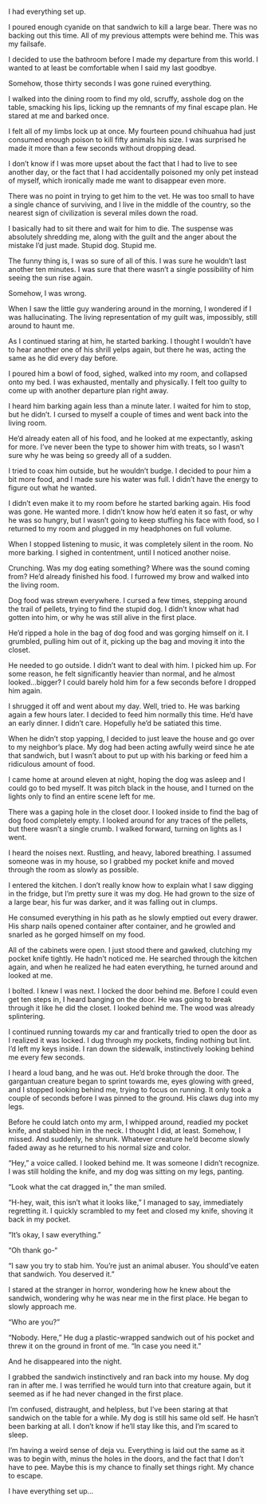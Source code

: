 I had everything set up.

I poured enough cyanide on that sandwich to kill a large bear. There was no backing out this time. All of my previous attempts were behind me. This was my failsafe.

I decided to use the bathroom before I made my departure from this world. I wanted to at least be comfortable when I said my last goodbye.

Somehow, those thirty seconds I was gone ruined everything.

I walked into the dining room to find my old, scruffy, asshole dog on the table, smacking his lips, licking up the remnants of my final escape plan. He stared at me and barked once.

I felt all of my limbs lock up at once. My fourteen pound chihuahua had just consumed enough poison to kill fifty animals his size. I was surprised he made it more than a few seconds without dropping dead.

I don’t know if I was more upset about the fact that I had to live to see another day, or the fact that I had accidentally poisoned my only pet instead of myself, which ironically made me want to disappear even more.

There was no point in trying to get him to the vet. He was too small to have a single chance of surviving, and I live in the middle of the country, so the nearest sign of civilization is several miles down the road.

I basically had to sit there and wait for him to die. The suspense was absolutely shredding me, along with the guilt and the anger about the mistake I’d just made. Stupid dog. Stupid me.

The funny thing is, I was so sure of all of this. I was sure he wouldn’t last another ten minutes. I was sure that there wasn’t a single possibility of him seeing the sun rise again.

Somehow, I was wrong. 

When I saw the little guy wandering around in the morning, I wondered if I was hallucinating. The living representation of my guilt was, impossibly, still around to haunt me. 

As I continued staring at him, he started barking. I thought I wouldn’t have to hear another one of his shrill yelps again, but there he was, acting the same as he did every day before.

I poured him a bowl of food, sighed, walked into my room, and collapsed onto my bed. I was exhausted, mentally and physically. I felt too guilty to come up with another departure plan right away.

I heard him barking again less than a minute later. I waited for him to stop, but he didn’t. I cursed to myself a couple of times and went back into the living room.

He’d already eaten all of his food, and he looked at me expectantly, asking for more. I’ve never been the type to shower him with treats, so I wasn’t sure why he was being so greedy all of a sudden. 

I tried to coax him outside, but he wouldn’t budge. I decided to pour him a bit more food, and I made sure his water was full. I didn’t have the energy to figure out what he wanted. 

I didn’t even make it to my room before he started barking again. His food was gone. He wanted more. I didn’t know how he’d eaten it so fast, or why he was so hungry, but I wasn’t going to keep stuffing his face with food, so I returned to my room and plugged in my headphones on full volume.

When I stopped listening to music, it was completely silent in the room. No more barking. I sighed in contentment, until I noticed another noise.

Crunching. Was my dog eating something? Where was the sound coming from? He’d already finished his food. I furrowed my brow and walked into the living room. 

Dog food was strewn everywhere. I cursed a few times, stepping around the trail of pellets, trying to find the stupid dog. I didn’t know what had gotten into him, or why he was still alive in the first place.

He’d ripped a hole in the bag of dog food and was gorging himself on it. I grumbled, pulling him out of it, picking up the bag and moving it into the closet.

He needed to go outside. I didn’t want to deal with him. I picked him up. For some reason, he felt significantly heavier than normal, and he almost looked…bigger? I could barely hold him for a few seconds before I dropped him again. 

I shrugged it off and went about my day. Well, tried to. He was barking again a few hours later. I decided to feed him normally this time. He’d have an early dinner. I didn’t care. Hopefully he’d be satiated this time.

When he didn’t stop yapping, I decided to just leave the house and go over to my neighbor’s place. My dog had been acting awfully weird since he ate that sandwich, but I wasn’t about to put up with his barking or feed him a ridiculous amount of food.

I came home at around eleven at night, hoping the dog was asleep and I could go to bed myself. It was pitch black in the house, and I turned on the lights only to find an entire scene left for me.

There was a gaping hole in the closet door. I looked inside to find the bag of dog food completely empty. I looked around for any traces of the pellets, but there wasn’t a single crumb. I walked forward, turning on lights as I went.

I heard the noises next. Rustling, and heavy, labored breathing. I assumed someone was in my house, so I grabbed my pocket knife and moved through the room as slowly as possible. 

I entered the kitchen. I don’t really know how to explain what I saw digging in the fridge, but I’m pretty sure it was my dog. He had grown to the size of a large bear, his fur was darker, and it was falling out in clumps. 

He consumed everything in his path as he slowly emptied out every drawer. His sharp nails opened container after container, and he growled and snarled as he gorged himself on my food.

All of the cabinets were open. I just stood there and gawked, clutching my pocket knife tightly. He hadn’t noticed me. He searched through the kitchen again, and when he realized he had eaten everything, he turned around and looked at me.

I bolted. I knew I was next. I locked the door behind me. Before I could even get ten steps in, I heard banging on the door. He was going to break through it like he did the closet. I looked behind me. The wood was already splintering.

I continued running towards my car and frantically tried to open the door as I realized it was locked. I dug through my pockets, finding nothing but lint. I’d left my keys inside. I ran down the sidewalk, instinctively looking behind me every few seconds.

I heard a loud bang, and he was out. He’d broke through the door. The gargantuan creature began to sprint towards me, eyes glowing with greed, and I stopped looking behind me, trying to focus on running. It only took a couple of seconds before I was pinned to the ground. His claws dug into my legs.

Before he could latch onto my arm, I whipped around, readied my pocket knife, and stabbed him in the neck. I thought I did, at least. Somehow, I missed. And suddenly, he shrunk. Whatever creature he’d become slowly faded away as he returned to his normal size and color.

“Hey,” a voice called. I looked behind me. It was someone I didn’t recognize. I was still holding the knife, and my dog was sitting on my legs, panting. 
 
“Look what the cat dragged in,” the man smiled.

“H-hey, wait, this isn’t what it looks like,” I managed to say, immediately regretting it. I quickly scrambled to my feet and closed my knife, shoving it back in my pocket.

“It’s okay, I saw everything.”

“Oh thank go-“

“I saw you try to stab him. You’re just an animal abuser. You should’ve eaten that sandwich. You deserved it.”

I stared at the stranger in horror, wondering how he knew about the sandwich, wondering why he was near me in the first place. He began to slowly approach me.

“Who are you?”

“Nobody. Here,” He dug a plastic-wrapped sandwich out of his pocket and threw it on the ground in front of me. “In case you need it.”

And he disappeared into the night.

I grabbed the sandwich instinctively and ran back into my house. My dog ran in after me. I was terrified he would turn into that creature again, but it seemed as if he had never changed in the first place. 

I’m confused, distraught, and helpless, but I’ve been staring at that sandwich on the table for a while. My dog is still his same old self. He hasn’t been barking at all. I don’t know if he’ll stay like this, and I’m scared to sleep.

I’m having a weird sense of deja vu. Everything is laid out the same as it was to begin with, minus the holes in the doors, and the fact that I don’t have to pee. Maybe this is my chance to finally set things right. My chance to escape.

I have everything set up…